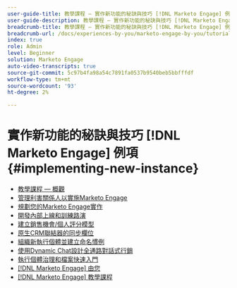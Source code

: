 ```yaml
---
user-guide-title: 教學課程 — 實作新功能的秘訣與技巧 [!DNL Marketo Engage] 例項
user-guide-description: 教學課程 — 實作新功能的秘訣與技巧 [!DNL Marketo Engage] 例項
breadcrumb-title: 教學課程 — 實作新功能的秘訣與技巧 [!DNL Marketo Engage] 例項
breadcrumb-url: /docs/experiences-by-you/marketo-engage-by-you/tutorial-tips-and-tricks-for-implementing-a-new-instance/overview.html
index: true
role: Admin
level: Beginner
solution: Marketo Engage
auto-video-transcripts: true
source-git-commit: 5c97b4fa98a54c7891fa0537b9540beb5bbfffdf
workflow-type: tm+mt
source-wordcount: '93'
ht-degree: 2%

---
```



# 實作新功能的秘訣與技巧 [!DNL Marketo Engage] 例項 {#implementing-new-instance}

+ [教學課程 — 概觀](./overview.md)
+ [管理利害關係人以實施Marketo Engage](./managing-stakeholder-communications.md)
+ [規劃您的Marketo Engage實作](./planning-for-new-implementation.md)
+ [開發內部上線和訓練路演](./internal-training-roadshow.md)
+ [建立銷售機會/個人評分模型](./building-person-scoring-model.md)
+ [原生CRM聯結器的同步欄位](./syncing-fields-for-crm-integration.md)
+ [組織新執行個體並建立命名慣例](./organizing-new-instance.md)
+ [使用Dynamic Chat設計全通路對話式行銷](./designing-omnichannel-conversational-marketing.md)
+ [執行個體治理和檔案快速入門](./documenting-your-instance.md)
+ [[!DNL Marketo Engage] 由您](/https://experienceleague.adobe.com/en/docs/experiences-by-you/experiences-by-you/marketo-engage/overview)
+ [[!DNL Marketo Engage] 教學課程](https://experienceleague.adobe.com/docs/marketo-learn/tutorials/overview.html?lang=zh-Hant)